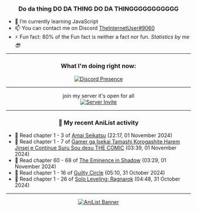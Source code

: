 <div align="center">

### Do da thing DO DA THING DO DA THINGGGGGGGGGGG
</div>

- 🌱 I’m currently learning JavaScript
- 📫 You can contact me on Discord [TheInternetUser#9060](https://discord.com/users/534117072796385300)
- ⚡ Fun fact: 80% of the Fun fact is neither a fact nor fun. _Statistics by me 😎_
<hr>

<div align="center">

### What I'm doing right now:
[![Discord Presence](https://lanyard.cnrad.dev/api/534117072796385300)](https://discord.com/users/534117072796385300)
<hr>

join my server it's open for all <br>
[![Server Invite](https://invidget.switchblade.xyz/bfYgVHxrSs)](https://discord.gg/bfYgVHxrSs)

<hr>
  
### 🌸 My recent AniList activity

</div>

<!-- ANILIST_ACTIVITY:start -->

-   📖 Read chapter 1 - 3 of [Amai Seikatsu](https://anilist.co/manga/90835) (22:17, 01 November 2024)
-   📖 Read chapter 1 - 7 of [Gamer ga Isekai Tamashi Korogashite Harem Jinsei e Continue Suru Sou desu THE COMIC](https://anilist.co/manga/160160) (03:39, 01 November 2024)
-   📖 Read chapter 60 - 68 of [The Eminence in Shadow](https://anilist.co/manga/106758) (03:29, 01 November 2024)
-   📖 Read chapter 1 - 16 of [Guilty Circle](https://anilist.co/manga/133592) (05:10, 31 October 2024)
-   📖 Read chapter 1 - 26 of [Solo Leveling: Ragnarok](https://anilist.co/manga/179445) (04:48, 31 October 2024)

<!-- ANILIST_ACTIVITY:end -->
<hr>

<div align="center">

[![AniList Banner](https://img.anili.st/User/929966)](https://anilist.co/user/TheInternetUser)

<!-- ![Profile views](https://gpvc.arturio.dev/TheInternetUse7) Since 2023-01-09 -->
<br>


</div>
